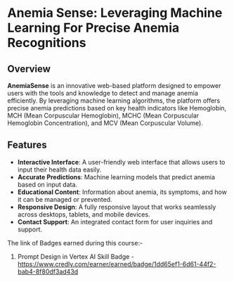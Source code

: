# Anemia Sense: Leveraging Machine Learning For Precise Anemia Recognitions

## Overview

**AnemiaSense** is an innovative web-based platform designed to empower users with the tools and knowledge to detect and manage anemia efficiently. By leveraging machine learning algorithms, the platform offers precise anemia predictions based on key health indicators like Hemoglobin, MCH (Mean Corpuscular Hemoglobin), MCHC (Mean Corpuscular Hemoglobin Concentration), and MCV (Mean Corpuscular Volume).

## Features

- **Interactive Interface**: A user-friendly web interface that allows users to input their health data easily.
- **Accurate Predictions**: Machine learning models that predict anemia based on input data.
- **Educational Content**: Information about anemia, its symptoms, and how it can be managed or prevented.
- **Responsive Design**: A fully responsive layout that works seamlessly across desktops, tablets, and mobile devices.
- **Contact Support**: An integrated contact form for user inquiries and support.

The link of Badges earned during this course:-
1. Prompt Design in Vertex AI Skill Badge - https://www.credly.com/earner/earned/badge/1dd65ef1-6d61-44f2-bab4-8f80df3ad43d
